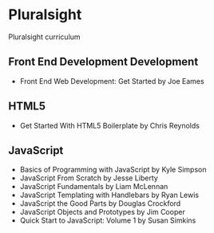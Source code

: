 # Pluralsight
Pluralsight curriculum

## Front End Development Development
- Front End Web Development: Get Started by Joe Eames

## HTML5
- Get Started With HTML5 Boilerplate by Chris Reynolds

## JavaScript
- Basics of Programming with JavaScript by Kyle Simpson
- JavaScript From Scratch by Jesse Liberty
- JavaScript Fundamentals by Liam McLennan
- JavaScript Templating with Handlebars by Ryan Lewis
- JavaScript the Good Parts by Douglas Crockford
- JavaScript Objects and Prototypes by Jim Cooper
- Quick Start to JavaScript: Volume 1 by Susan Simkins